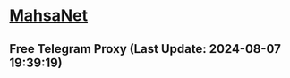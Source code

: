 
# [MahsaNet](https://t.me/mahsa_net)
## Free Telegram Proxy (Last Update: 2024-08-07 19:39:19)

    